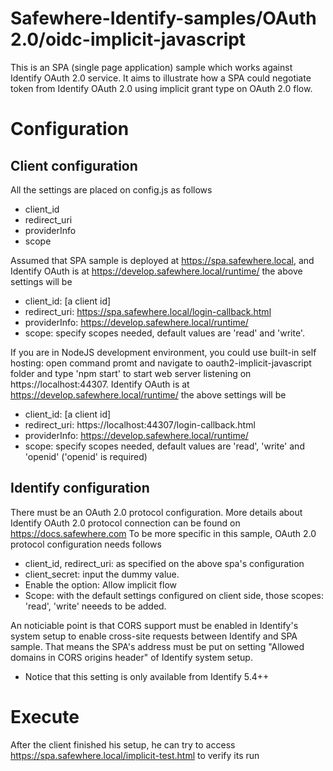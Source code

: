 # Safewhere-Identify-samples/OAuth 2.0/oidc-implicit-javascript
This is an SPA (single page application) sample which works against Identify OAuth 2.0 service. 
It aims to illustrate how a SPA could negotiate token from Identify OAuth 2.0 using implicit grant type on OAuth 2.0 flow.

# Configuration
## Client configuration
All the settings are placed on config.js as follows
- client_id
- redirect_uri
- providerInfo
- scope

Assumed that SPA sample is deployed at https://spa.safewhere.local, and Identify OAuth is at https://develop.safewhere.local/runtime/ the above settings will be
- client_id: [a client id]
- redirect_uri: https://spa.safewhere.local/login-callback.html
- providerInfo: https://develop.safewhere.local/runtime/
- scope: specify scopes needed, default values are 'read' and 'write'.

If you are in NodeJS development environment, you could use built-in self hosting: open command promt and navigate to oauth2-implicit-javascript folder and type 'npm start' to start web server listening on https://localhost:44307. Identify OAuth is at https://develop.safewhere.local/runtime/ the above settings will be
- client_id: [a client id]
- redirect_uri: https://localhost:44307/login-callback.html
- providerInfo: https://develop.safewhere.local/runtime/
- scope: specify scopes needed, default values are 'read', 'write' and 'openid' ('openid' is required)

## Identify configuration
There must be an OAuth 2.0 protocol configuration. More details about Identify OAuth 2.0 protocol connection can be found on https://docs.safewhere.com
To be more specific in this sample, OAuth 2.0 protocol configuration needs follows
- client_id, redirect_uri: as specified on the above spa's configuration
- client_secret: input the dummy value.
- Enable the option: Allow implicit flow
- Scope:  with the default settings configured on client side, those scopes: 'read', 'write' neeeds to be added.

An noticiable point is that CORS support must be enabled in Identify's system setup to enable cross-site requests between Identify and SPA sample.
That means the SPA's address must be put on setting "Allowed domains in CORS origins header" of Identify system setup. 
* Notice that this setting is only available from Identify 5.4++ 

# Execute
After the client finished his setup, he can try to access https://spa.safewhere.local/implicit-test.html to verify its run

